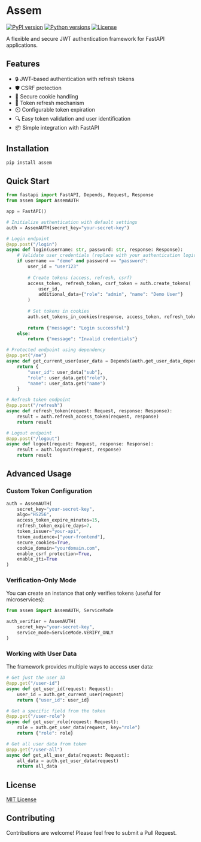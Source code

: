 # Assem

[![PyPI version](https://img.shields.io/pypi/v/assem.svg)](https://pypi.org/project/assem/)
[![Python versions](https://img.shields.io/pypi/pyversions/assem.svg)](https://pypi.org/project/assem/)
[![License](https://img.shields.io/github/license/BagzhanKarl/assem.svg)](https://github.com/BagzhanKarl/assem-auth/blob/master/LICENSE)

A flexible and secure JWT authentication framework for FastAPI applications.

## Features

- 🔒 JWT-based authentication with refresh tokens
- 🛡️ CSRF protection
- 🍪 Secure cookie handling
- 🔄 Token refresh mechanism
- ⏲️ Configurable token expiration
- 🔍 Easy token validation and user identification
- 📦 Simple integration with FastAPI

## Installation

```bash
pip install assem
```

## Quick Start

```python
from fastapi import FastAPI, Depends, Request, Response
from assem import AssemAUTH

app = FastAPI()

# Initialize authentication with default settings
auth = AssemAUTH(secret_key="your-secret-key")

# Login endpoint
@app.post("/login")
async def login(username: str, password: str, response: Response):
    # Validate user credentials (replace with your authentication logic)
    if username == "demo" and password == "password":
        user_id = "user123"
        
        # Create tokens (access, refresh, csrf)
        access_token, refresh_token, csrf_token = auth.create_tokens(
            user_id, 
            additional_data={"role": "admin", "name": "Demo User"}
        )
        
        # Set tokens in cookies
        auth.set_tokens_in_cookies(response, access_token, refresh_token, csrf_token)
        
        return {"message": "Login successful"}
    else:
        return {"message": "Invalid credentials"}

# Protected endpoint using dependency
@app.get("/me")
async def get_current_user(user_data = Depends(auth.get_user_data_dependency())):
    return {
        "user_id": user_data["sub"],
        "role": user_data.get("role"),
        "name": user_data.get("name")
    }

# Refresh token endpoint
@app.post("/refresh")
async def refresh_token(request: Request, response: Response):
    result = auth.refresh_access_token(request, response)
    return result

# Logout endpoint
@app.post("/logout")
async def logout(request: Request, response: Response):
    result = auth.logout(request, response)
    return result
```

## Advanced Usage

### Custom Token Configuration

```python
auth = AssemAUTH(
    secret_key="your-secret-key",
    algo="HS256",
    access_token_expire_minutes=15,
    refresh_token_expire_days=7,
    token_issuer="your-api",
    token_audience=["your-frontend"],
    secure_cookies=True,
    cookie_domain="yourdomain.com",
    enable_csrf_protection=True,
    enable_jti=True
)
```

### Verification-Only Mode

You can create an instance that only verifies tokens (useful for microservices):

```python
from assem import AssemAUTH, ServiceMode

auth_verifier = AssemAUTH(
    secret_key="your-secret-key",
    service_mode=ServiceMode.VERIFY_ONLY
)
```

### Working with User Data

The framework provides multiple ways to access user data:

```python
# Get just the user ID
@app.get("/user-id")
async def get_user_id(request: Request):
    user_id = auth.get_current_user(request)
    return {"user_id": user_id}

# Get a specific field from the token
@app.get("/user-role")
async def get_user_role(request: Request):
    role = auth.get_user_data(request, key="role")
    return {"role": role}

# Get all user data from token
@app.get("/user-all")
async def get_all_user_data(request: Request):
    all_data = auth.get_user_data(request)
    return all_data
```

## License

[MIT License](LICENSE)

## Contributing

Contributions are welcome! Please feel free to submit a Pull Request.
